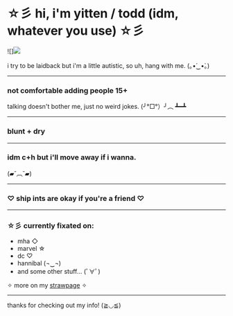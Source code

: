 # ☆彡 hi, i'm yitten / todd (idm, whatever you use) ☆彡

![]![](https://raw.githubusercontent.com/yittens/info-/info/2e6604f31fee0e5c232b77193595cbb6.gif)


i try to be laidback but i'm a little autistic, so uh, hang with me. (｡•́‿•̀｡)

---

###  **not comfortable adding people 15+**  
talking doesn't bother me, just no weird jokes. (╯°□°）╯︵ ┻━┻

---

###  **blunt + dry** 

---

###  idm c+h but i'll move away if i wanna.   
(▰˘︹˘▰)

---

### ♡ **ship ints are okay if you're a friend** ♡

---

### ☆彡 currently fixated on:
- mha ◇
- marvel ☆
- dc ♡
- hannibal (¬‿¬)
- and some other stuff... (ﾟ∀ﾟ)

✧ more on my [strawpage](https://yourlinkhere.com) ✧

---

 thanks for checking out my info! (≧◡≦)
